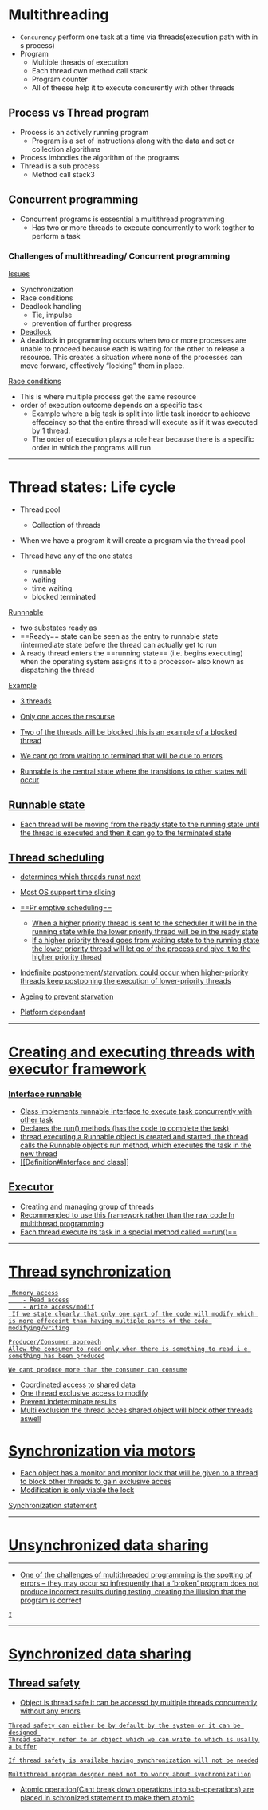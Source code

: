 
# Multithreading

- `Concurency` perform one task at a time via threads(execution path with in s process)
- Program
	- Multiple threads of execution
	- Each thread own method call stack
	- Program counter
	- All of theese help it to execute concurently with other threads 

## Process vs Thread program

- Process is an actively running program
	- Program is a set of instructions along with the data and set or collection algorithms
- Process imbodies the algorithm of the programs 
- Thread is a sub process 
	- Method call stack3

## Concurrent programming

- Concurrent programs is essesntial a multithread programming
	- Has two or more threads to execute concurrently to work togther to perform a task
### Challenges of multithreading/ Concurrent programming
<u> Issues</u>
- Synchronization
- Race conditions
- Deadlock handling
	- Tie, impulse 
	- prevention of further progress 
- <u>Deadlock</u>
- A deadlock in programming occurs when two or more processes are unable to proceed because each is waiting for the other to release a resource. This creates a situation where none of the processes can move forward, effectively “locking” them in place.

<u>Race conditions</u>
- This is where multiple process get the same resource
- order of execution outcome depends on a specific task
	- Example where a big task is split into little task inorder to achiecve effeceincy so that the entire thread will execute as if it was executed by 1 thread.
	- The order of execution plays a role hear because there is a specific order in which the programs will run 

---
# Thread states: Life cycle 

- Thread pool
	- Collection of threads

- When we have a program it will create a program via the thread pool 
- Thread have any of the one states
	- runnable
	- waiting
	- time waiting
	- blocked terminated

<u> Runnnable</u>

- two substates ready as
- ==Ready== state can be seen as the entry to runnable state (intermediate state before the thread can actually get to run
- A ready thread enters the ==running state== (i.e. begins executing) when the operating system assigns it to a processor- also known as dispatching the thread



<u> Example</iu>
 - 3 threads
 - Only one acces the resourse
 - Two of the threads will be blocked this is an example of a blocked thread

- We cant go from waiting to terminad that will be due to errors
- Runnable is the central state where the transitions to other states will occur 

## Runnable state

- Each thread will be moving from the ready state to the running state until the thread is executed and then it can go to the terminated state
## Thread scheduling

- determines which threads runst next
- Most OS support time slicing

- ==Pr emptive scheduling== 
	- When a higher priority thread is sent to the scheduler it will be in the running state while the lower priority thread will be in the ready state
	- If a higher priority thread goes from waiting state to the running state the lower priority thread will let go of the process and give it to the higher priority thread
- Indefinite postponement/starvation: could occur when higher-priority threads keep postponing the execution of lower-priority threads
- Ageing to prevent starvation
- Platform dependant

---
# Creating and executing threads with executor framework

### Interface runnable

- Class implements runnable interface to execute task concurrently with other task
- Declares the run() methods (has the code to complete the task)
-  thread executing a Runnable object is created and started, the thread calls the Runnable object’s run method, which executes the task in the new thread
- [[Definition#Interface and class]]
## Executor
- Creating and managing group of threads
- Recommended to use this framework rather than the raw code 
<u>In multithread programming</u>
 - Each thread execute its task in a special method called ==run()==

---
# Thread synchronization
```SN
 Memory access
	- Read access
	- Write access/modif
 If we state clearly that only one part of the code will modify which is more effeceint than having multiple parts of the code modifying/writing
```

```SN
Producer/Consumer approach
Allow the consumer to read only when there is something to read i.e something has been produced

We cant produce more than the consumer can consume
```

- Coordinated access to shared data
- One thread exclusive access to modify
- Prevent indeterminate results
- Multi exclusion the thread acces shared object will block other threads aswell


# Synchronization via motors

- Each object has a monitor and monitor lock that will be given to a thread to block other threads to gain exclusive acces 
- Modification is only viable the lock

<u>Synchronization statement</u>

---

# Unsynchronized data sharing

---
- One of the challenges of multithreaded programming is the spotting of errors – they may occur so infrequently that a ‘broken’ program does not produce incorrect results during testing, creating the illusion that the program is correct

```
I
```
---

# Synchronized data sharing

## Thread safety
- Object is thread safe it can be accessd by multiple threads concurrently without any errors
```SN
Thread safety can either be by default by the system or it can be designed 
Thread safety refer to an object which we can write to which is usally a buffer

If thread safety is availabe having synchronization will not be needed

Multithread program desgner need not to worry about synchronizatiion
```

- Atomic operation(Cant break down operations into sub-operations) are placed in schronized statement to make them atomic

